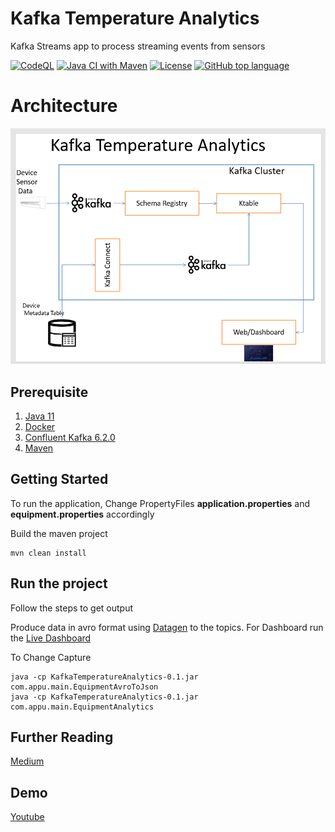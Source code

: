 # Kafka Temperature Analytics
Kafka Streams app to process streaming events from sensors

[![CodeQL](https://github.com/appuv/KafkaTemperatureAnalytics/actions/workflows/codeql.yml/badge.svg)](https://github.com/appuv/KafkaTemperatureAnalytics/actions/workflows/codeql.yml) [![Java CI with Maven](https://github.com/appuv/KafkaTemperatureAnalytics/actions/workflows/maven.yml/badge.svg)](https://github.com/appuv/KafkaTemperatureAnalytics/actions/workflows/maven.yml) [![License](https://img.shields.io/github/license/appuv/KafkaTemperatureAnalytics)](https://github.com/appuv/KafkaTemperatureAnalytics/blob/main/LICENSE) [![GitHub top language](https://img.shields.io/github/languages/top/appuv/KafkaTemperatureAnalytics)]([https://github.com/appuv/KafkaTemperatureAnalytics](https://img.shields.io/github/languages/top/appuv/KafkaTemperatureAnalytics))




# Architecture
![Architecture](images/arch.png)


## Prerequisite
1. [Java 11](https://www.azul.com/downloads/?version=java-11-lts&package=jdk)
2. [Docker](https://www.docker.com/)   
3. [Confluent Kafka 6.2.0](https://docs.confluent.io/platform/current/quickstart/ce-docker-quickstart.html)
4. [Maven](https://maven.apache.org/)

## Getting Started
To run the application,
Change PropertyFiles **application.properties**  and **equipment.properties** accordingly

Build the maven project

```
mvn clean install  
```

## Run the project
Follow the steps to get output

Produce data in avro format using [Datagen](https://github.com/appuv/KafkaDataGen) to the topics.
For Dashboard run the [Live Dashboard](https://github.com/appuv/Live-Dashboard-using-Kafka-and-Spring-Websocket)

To Change Capture
```
java -cp KafkaTemperatureAnalytics-0.1.jar com.appu.main.EquipmentAvroToJson
java -cp KafkaTemperatureAnalytics-0.1.jar com.appu.main.EquipmentAnalytics
```

## Further Reading
[Medium](https://medium.com/@masterappu/realtime-temperature-analytics-using-kafka-b1db9d91b870)

## Demo
[Youtube](https://youtu.be/Cj3BeA4bV1c)

